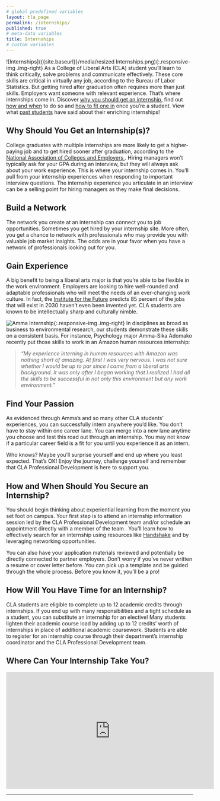 ```yaml
---
# global predefined variables
layout: tla_page
permalink: /internships/
published: true
# meta-data variables
title: Internships
# custom variables
---
```

![Internships]({{site.baseurl}}/media/resized Internships.png){:.responsive-img .img-right}
As a College of Liberal Arts (CLA) student you’ll learn to think critically, solve problems and communicate effectively. These core skills are critical in virtually any job, according to the Bureau of Labor Statistics. But getting hired after graduation often requires more than just skills. Employers want someone with relevant experience. That’s where internships come in. Discover [why you should get an internship](#why-should-you-get-an-internships), find out [how and when](#how-and-when-should-you-secure-an-internship) to do so and [how to fit one in](#how-will-you-have-time-for-an-internship) once you’re a student. View what [past students](https://develop.cla.temple.edu/professional-development/internship-spotlight/) have said about their enriching internships!

## Why Should You Get an Internship(s)?
College graduates with multiple internships are more likely to get a higher-paying job and to get hired sooner after graduation, according to the [National Association of Colleges and Employers ](https://www.naceweb.org/about-us/press/2018/type-of-internship-experience-affects-job-offer-rates-salary/). Hiring managers won’t typically ask for your GPA during an interview, but they will always ask about your work experience. This is where your internship comes in. You’ll pull from your internship experiences when responding to important interview questions. The internship experience you articulate in an interview can be a selling point for hiring managers as they make final decisions.

## Build a Network
The network you create at an internship can connect you to job opportunities. Sometimes you get hired by your internship site. More often, you get a chance to network with professionals who may provide you with valuable job market insights. The odds are in your favor when you have a network of professionals looking out for you.

## Gain Experience
A big benefit to being a liberal arts major is that you’re able to be flexible in the work environment. Employers are looking to hire well-rounded and adaptable professionals who will meet the needs of an ever-changing work culture. In fact, the [Institute for the Future](https://www.delltechnologies.com/content/dam/delltechnologies/assets/perspectives/2030/pdf/SR1940_IFTFforDellTechnologies_Human-Machine_070517_readerhigh-res.pdf) predicts 85 percent of the jobs that will exist in 2030 haven’t even been invented yet. CLA students are known to be intellectually sharp and culturally nimble.

![Amma Internship]({{site.baseurl}}/media/resizedamma.jpg){:.responsive-img .img-right}
In disciplines as broad as business to environmental research, our students demonstrate these skills on a consistent basis. For instance, Psychology major Amma-Sika Adomako recently put those skills to work in an Amazon human resources internship:

>_“My experience interning in human resources with Amazon was nothing short of amazing. At first I was very nervous. I was not sure whether I would be up to par since I came from a liberal arts background. It was only after I began working that I realized I had all the skills to be successful in not only this environment but any work environment.”_

## Find Your Passion
As evidenced through Amma’s and so many other CLA students’ experiences, you can successfully intern anywhere you’d like. You don’t have to stay within one career lane. You can merge into a new lane anytime you choose and test this road out through an internship. You may not know if a particular career field is a fit for you until you experience it as an intern. 

Who knows? Maybe you’ll surprise yourself and end up where you least expected. That’s OK! Enjoy the journey, challenge yourself and remember that CLA Professional Development is here to support you.

## How and When Should You Secure an Internship?
You should begin thinking about experiential learning from the moment you set foot on campus. Your first step is to attend an internship information session led by the CLA Professional Development team and/or schedule an appointment directly with a member of the team . You’ll learn how to effectively search for an internship using resources like [Handshake](https://temple.joinhandshake.com/) and by leveraging networking opportunities. 

You can also have your application materials reviewed and potentially be directly connected to partner employers. Don’t worry if you’ve never written a resume or cover letter before. You can pick up a template and be guided through the whole process. Before you know it, you’ll be a pro!

## How Will You Have Time for an Internship?
CLA students are eligible to complete up to 12 academic credits through internships. If you end up with many responsibilities and a tight schedule as a student, you can substitute an internship for an elective! Many students lighten their academic course load by adding up to 12 credits’ worth of internships in place of additional academic coursework. Students are able to register for an internship course through their department’s internship coordinator and the CLA Professional Development team.

## Where Can Your Internship Take You?

<div class="video-container">
  <iframe width="560" height="315" src="https://www.youtube.com/embed/Gdn28mUvR4Y" frameborder="0" allow="accelerometer; autoplay; encrypted-media; gyroscope; picture-in-picture" allowfullscreen></iframe>
</div>

___
